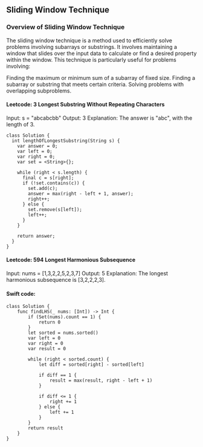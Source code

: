 ## Sliding Window Technique

### Overview of Sliding Window Technique
The sliding window technique is a method used to efficiently solve problems involving subarrays or substrings. It involves maintaining a window that slides over the input data to calculate or find a desired property within the window. This technique is particularly useful for problems involving:

Finding the maximum or minimum sum of a subarray of fixed size.
Finding a subarray or substring that meets certain criteria.
Solving problems with overlapping subproblems.


#### Leetcode: 3 Longest Substring Without Repeating Characters

Input: s = "abcabcbb"
Output: 3
Explanation: The answer is "abc", with the length of 3.
```
class Solution {
  int lengthOfLongestSubstring(String s) {
    var answer = 0;
    var left = 0;
    var right = 0;
    var set = <String>{};

    while (right < s.length) {
      final c = s[right];
      if (!set.contains(c)) {
        set.add(c);
        answer = max(right - left + 1, answer);
        right++;
      } else {
        set.remove(s[left]);
        left++;
      }
    }

    return answer;
  }
}
```

#### Leetcode: 594 Longest Harmonious Subsequence

Input: nums = [1,3,2,2,5,2,3,7]
Output: 5
Explanation: The longest harmonious subsequence is [3,2,2,2,3].

#### Swift code: 
```
class Solution {
    func findLHS(_ nums: [Int]) -> Int {
        if (Set(nums).count == 1) {
            return 0
        }
        let sorted = nums.sorted()
        var left = 0
        var right = 0
        var result = 0
        
        while (right < sorted.count) {
            let diff = sorted[right] - sorted[left]
            
            if diff == 1 {
                result = max(result, right - left + 1)
            }
            
            if diff <= 1 {
                right += 1
            } else {
                left += 1
            }
        }
        return result
    }
}
```
